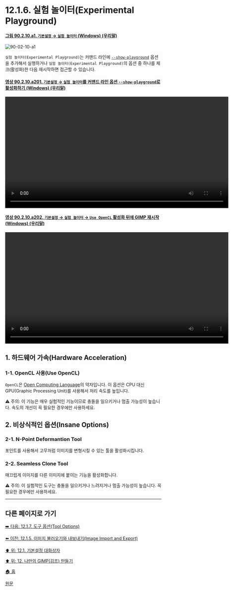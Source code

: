 # 12.1.6. 실험 놀이터(Experimental Playground)

<a id="90-02-10-a1"></a>

#### [그림 90.2.10.a1. `기본설정` → `실험 놀이터` (Windows) (우리말)](./90-02-10-playground.md#90-02-10-a1)
![90-02-10-a1](https://github.com/wonder13662/gimp/assets/15767104/34e54e1c-1420-4fc2-a64e-2065a0bbe015)

`실험 놀이터(Experimental Playground)`는 커맨드 라인에 [`--show-playground`](./02-01-00-running-gimp.md#02-01-03-s26) 옵션을 추가해서 실행하거나 `실험 놀이터(Experimental Playground)`의 옵션 중 하나를 체크(활성화)한 다음 재시작하면 접근할 수 있습니다.

<a id="90-02-10-a201"></a>

#### [영상 90.2.10.a201. `기본설정` → `실험 놀이터`를 커맨드 라인 옵션 `--show-playground`로 활성화하기 (Windows) (우리말)](./90-02-10-playground.md#90-02-10-a201)
<video controls="controls" width="720" src="https://github.com/wonder13662/gimp/assets/15767104/78a06a05-e499-4d0f-8efe-497f37d1b6c1"></video>

<a id="90-02-10-a202"></a>

#### [영상 90.2.10.a202. `기본설정` → `실험 놀이터` → `Use OpenCL` 활성화 뒤에 GIMP 재시작 (Windows) (우리말)](./90-02-10-playground.md#90-02-10-a202)
<video controls="controls" width="720" src="https://github.com/wonder13662/gimp/assets/15767104/89c883cb-2cce-4de7-8457-869c3ad92318"></video>

## 1. 하드웨어 가속(Hardware Acceleration)

### 1-1. OpenCL 사용(Use OpenCL)
`OpenCL`은 [Open Computing Language](https://en.wikipedia.org/wiki/OpenCL)의 약자입니다. 이 옵션은 CPU 대신 GPU(Graphic Processing Unit)를 사용해서 처리 속도를 높입니다.

⚠️ 주의: 이 기능은 매우 실험적인 기능이므로 충돌을 일으키거나 멈출 가능성이 높습니다. 속도의 개선이 꼭 필요한 경우에만 사용하세요.

## 2. 비상식적인 옵션(Insane Options)

### 2-1. N-Point Deformantion Tool
포인트를 사용해서 고무처럼 이미지를 변형시킬 수 있는 툴을 활성화시킵니다.

### 2-2. Seamless Clone Tool
매끄럽게 이미지를 다른 이미지에 붙이는 기능을 활성화합니다.

⚠️ 주의: 이 실험적인 도구는 충돌을 일으키거나 느려지거나 멈출 가능성이 높습니다. 꼭 필요한 경우에만 사용하세요.

***

## 다른 페이지로 가기

[➡️ 다음: 12.1.7. 도구 옵션(Tool Options)](./12-01-07-tool-options.md)

[⬅️ 이전: 12.1.5. 이미지 불러오기와 내보내기(Image Import and Export)](./12-01-05-image-import-and-export.md)

[⬆️ 위: 12.1. 기본설정 대화상자](./12-01-00-preference-dialog.md)

[⬆️ 위: 12. 나만의 GIMP(김프) 만들기](./12-00-enrich-my-gimp.md)

[🏠 홈](./00-home.md)

[원문](https://docs.gimp.org/2.10/ko/gimp-pimping.html#gimp-prefs-playground)
